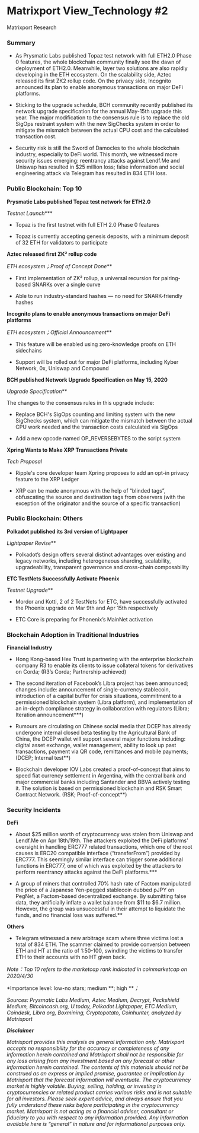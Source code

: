 # Matrixport View_Technology #2
Matrixport Research

### Summary
- As Prysmatic Labs published Topaz test network with full ETH2.0 Phase 0 features, the whole blockchain community finally see the dawn of deployment of ETH2.0. Meanwhile, layer two solutions are also rapidly developing in the ETH ecosystem. On the scalability side, Aztec released its first ZK2 rollup code. On the privacy side, Incognito announced its plan to enable anonymous transactions on major DeFi platforms.

- Sticking to the upgrade schedule, BCH community recently published its network upgrade specification for the annual May-15th upgrade this year. The major modification to the consensus rule is to replace the old SigOps restraint system with the new SigChecks system in order to mitigate the mismatch between the actual CPU cost and the calculated transaction cost.

- Security risk is still the Sword of Damocles to the whole blockchain industry, especially to DeFi world. This month, we witnessed more security issues emerging: reentrancy attacks against Lendf.Me and Uniswap has resulted in $25 million loss; false information and social engineering attack via Telegram has resulted in 834 ETH loss.

### Public Blockchain:  Top 10
**Prysmatic Labs published Topaz test network for ETH2.0**

*Testnet Launch****

- Topaz is the first testnet with full ETH 2.0 Phase 0 features

- Topaz is currently accepting genesis deposits, with a minimum deposit of 32 ETH for validators to participate

**Aztec released first ZK² rollup code**

*ETH ecosystem；Proof of Concept Done***

- First implementation of ZK² rollup, a universal recursion for pairing-based SNARKs over a single curve

- Able to run industry-standard hashes — no need for SNARK-friendly hashes

**Incognito plans to enable anonymous transactions on major DeFi platforms**

*ETH ecosystem；Official Announcement***

- This feature will be enabled using zero-knowledge proofs on ETH sidechains

- Support will be rolled out for major DeFi platforms, including Kyber Network, 0x, Uniswap and Compound

**BCH published Network Upgrade Specification on May 15, 2020**

*Upgrade Specification***

The changes to the consensus rules in this upgrade include:

- Replace BCH's SigOps counting and limiting system with the new SigChecks system, which can mitigate the mismatch between the actual CPU work needed and the transaction costs calculated via SigOps 

- Add a new opcode named OP_REVERSEBYTES to the script system

**Xpring Wants to Make XRP Transactions Private**

*Tech Proposal*

- Ripple's core developer team Xpring proposes to add an opt-in privacy feature to the XRP Ledger

- XRP can be made anonymous with the help of “blinded tags”, obfuscating the source and destination tags from observers (with the exception of the originator and the source of a specific transaction)

### Public Blockchain:  Others

**Polkadot  published its 3rd version of Lightpaper**

*Lightpaper Revise***

- Polkadot’s design offers several distinct advantages over existing and legacy networks, including heterogeneous sharding, scalability, upgradeability, transparent governance and cross-chain composability

**ETC TestNets Successfully Activate Phoenix**

*Testnet Upgrade***

- Mordor and Kotti, 2 of 2 TestNets for ETC, have successfully activated the Phoenix upgrade on Mar 9th and Apr 15th respectively

- ETC Core is preparing for Phonenix’s MainNet activation 

### Blockchain Adoption in Traditional Industries 

**Financial Industry**

- Hong Kong-based Hex Trust is partnering with the enterprise blockchain company R3 to enable its clients to issue collateral tokens for derivatives on Corda; (R3’s Corda; Partnership achieved)

- The second iteration of Facebook’s Libra project has been announced; changes include: announcement of single-currency stablecoin, introduction of a capital buffer for crisis situations, commitment to a permissioned blockchain system (Libra platform), and implementation of an in-depth compliance strategy in collaboration with regulators (Libra; Iteration announcement***)

- Rumours are circulating on Chinese social media that DCEP has already undergone internal closed beta testing by the Agricultural Bank of China, the DCEP wallet will support several major functions including: digital asset exchange, wallet management, ability to look up past transactions, payment via QR code, remittances and mobile payments; (DCEP; Internal test**) 

- Blockchain developer IOV Labs created a proof-of-concept that aims to speed fiat currency settlement in Argentina, with the central bank and major commercial banks including Santander and BBVA actively testing it. The solution is based on permissioned blockchain and RSK Smart Contract Network. (RSK; Proof-of-concept**)

### Security Incidents

**DeFi**

- About $25 million worth of cryptocurrency was stolen from Uniswap and Lendf.Me on Apr 18th/19th. The attackers exploited the DeFi platforms’ oversight in handling ERC777 related transactions, which one of the root causes is ERC20 compatible interface (“transferFrom”) provided by ERC777. This seemingly similar interface can trigger some additional functions in ERC777, one of which was exploited by the attackers to perform reentrancy attacks against the DeFi platforms.***

- A group of miners that controlled 70% hash rate of Factom manipulated the price of a Japanese Yen-pegged stablecoin dubbed pJPY on PegNet, a Factom-based decentralized exchange. By submitting false data, they artificially inflate a wallet balance from $11 to $6.7 million. However, the group was unsuccessful in their attempt to liquidate the funds, and no financial loss was suffered.**

**Others**

- Telegram witnessed a new arbitrage scam where three victims lost a total of 834 ETH. The scammer claimed to provide conversion between ETH and HT at the ratio of 1:50-100, swindling the victims to transfer ETH to their accounts with no HT given back.

*Note：Top 10 refers to the marketcap rank indicated in coinmarketcap on 2020/4/30*

*Importance level: low-no stars; medium **; high ***；*

*Sources: Prysmatic Labs Medium, Aztec Medium, Decrypt, Peckshield Medium, Bitcoincash.org, U.today, Polkadot Lightpaper, ETC Medium, Coindesk, Libra org, Boxmining, Cryptopotato, Coinhunter, analyzed by Matrixport*

***Disclaimer***

*Matrixport provides this analysis as general information only. Matrixport accepts no responsibility for the accuracy or completeness of any information herein contained and Matrixport shall not be responsible for any loss arising from any investment based on any forecast or other information herein contained. The contents of this materials should not be construed as an express or implied promise, guarantee or implication by Matrixport that the forecast information will eventuate. The cryptocurrency market is highly volatile. Buying, selling, holding, or investing in cryptocurrencies or related product carries various risks and is not suitable for all investors. Please seek expert advice, and always ensure that you fully understand these risks before participating in the cryptocurrency market.
Matrixport is not acting as a financial adviser, consultant or fiduciary to you with respect to any information provided. Any information available here is “general” in nature and for informational purposes only.*
